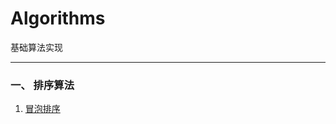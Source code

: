 # Algorithms
基础算法实现

***

###  一、 排序算法
1. [冒泡排序](https://github.com/luhao2013/Algorithms/blob/master/sort_algorithm/bubble_sort.py)





